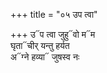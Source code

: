 +++
title = "०५ उप त्वा"

+++
उ᳓प त्वा जुहु᳓वो म᳓म  
घृता᳓चीर् यन्तु हर्यत  
अ᳓ग्ने हव्या᳓ जुषस्व नः